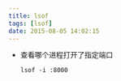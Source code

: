 ```yaml
---
title: lsof
tags: [lsof]
date: 2015-08-05 14:02:15
---
```


-   查看哪个进程打开了指定端口

        lsof -i :8000
